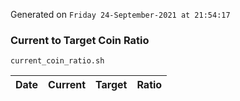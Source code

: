 Generated on `Friday 24-September-2021 at 21:54:17`

### Current to Target Coin Ratio
`current_coin_ratio.sh`

Date|Current|Target|Ratio
---|---|---|---
